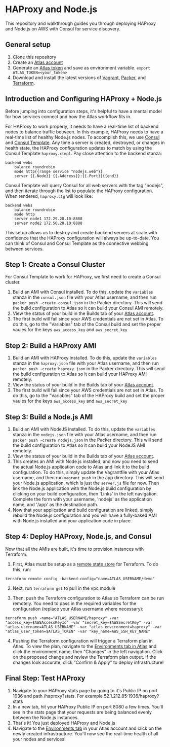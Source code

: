 HAProxy and Node.js
===================
This repository and walkthrough guides you through deploying HAProxy and Node.js on AWS with Consul for service discovery.

General setup
-------------
1. Clone this repository
2. Create an [Atlas account](https://atlas.hashicorp.com/account/new?utm_source=github&utm_medium=examples&utm_campaign=haproxy-nodejs)
3. Generate an [Atlas token](https://atlas.hashicorp.com/settings/tokens) and save as environment variable. 
`export ATLAS_TOKEN=<your_token>`
4. Download and install the latest versions of [Vagrant](https://www.vagrantup.com/downloads.html), [Packer](http://packer.io/downloads), and [Terraform](http://terraform.io/downloads). 

Introduction and Configuring HAProxy + Node.js
-----------------------------------------------
Before jumping into configuration steps, it's helpful to have a mental model for how services connect and how the Atlas workflow fits in. 

For HAProxy to work properly, it needs to have a real-time list of backend nodes to balance traffic between. In this example, HAProxy needs to have a real-time list of healthy Node.js nodes. To accomplish this, we use [Consul](https://consul.io) and [Consul Template](https://github.com/hashicorp/consul-template). Any time a server is created, destroyed, or changes in health state, the HAProxy configuration updates to match by using the Consul Template `haproxy.ctmpl`. Pay close attention to the backend stanza:

```
backend webs
    balance roundrobin
    mode http{{range service "nodejs.web"}}
    server {{.Node}} {{.Address}}:{{.Port}}{{end}}
```

Consul Template will query Consul for all web servers with the tag "nodejs", and then iterate through the list to populate the HAProxy configuration. When rendered, `haproxy.cfg` will look like:

```
backend webs
    balance roundrobin
    mode http
    server node1 172.29.28.10:8888
    server node2 172.56.28.10:8888
```
This setup allows us to destroy and create backend servers at scale with confidence that the HAProxy configuration will always be up-to-date. You can think of Consul and Consul Template as the connective webbing between services. 

Step 1: Create a Consul Cluster
-------------------------
For Consul Template to work for HAProxy, we first need to create a Consul cluster.
1. Build an AMI with Consul installed. To do this, update the `variables` stanza in the `consul.json` file with your Atlas username, and then run `packer push -create consul.json` in the Packer directory. This will send the build configuration to Atlas so it can build your Consul AMI remotely. 
2. View the status of your build in the Builds tab of your [Atlas account](https://atlas.hashicorp.com/builds).
3. The first build will fail since your AWS credentials are not set in Atlas. To do this, go to the "Variables" tab
of the Consul build and set the proper vaules for the keys `aws_access_key` and `aws_secret_key`

Step 2: Build a HAProxy AMI
---------------------
1. Build an AMI with HAProxy installed. To do this, update the `variables` stanza in the `haproxy.json` file with your Atlas username, and then run `packer push -create haproxy.json` in the Packer directory. This will send the build configuration to Atlas so it can build your HAProxy AMI remotely. 
2. View the status of your build in the Builds tab of your [Atlas account](https://atlas.hashicorp.com/builds).
3. The first build will fail since your AWS credentials are not set in Atlas. To do this, go to the "Variables" tab
of the HAProxy build and set the proper vaules for the keys `aws_access_key` and `aws_secret_key`

Step 3: Build a Node.js AMI
-------------------
1. Build an AMI with NodeJS installed. To do this, update the `variables` stanza in the `nodejs.json` file with your Atlas username, and then  run `packer push -create nodejs.json` in the Packer directory. This will send the build configuration to Atlas so it can build your NodeJS AMI remotely.
2. View the status of your build in the Builds tab of your [Atlas account](https://atlas.hashicorp.com/builds).
3. This creates an AMI with Node.js installed, and now you need to send the actual Node.js application code to Atlas and link it to the build configuration. To do this, simply update the Vagrantfile with your Atlas username, and then run `vagrant push` in the app directory. This will send your Node.js application, which is just the `server.js` file for now. Then link the Node.js application with the Node.js build configuration by clicking on your build configuration, then 'Links' in the left navigation. Complete the form with your username, 'nodejs' as the application name, and '/app' as the destination path.
4. Now that your application and build configuration are linked, simply rebuild the Node.js configuration and you will have a fully-baked AMI with Node.js installed and your application code in place.

Step 4: Deploy HAProxy, Node.js, and Consul
--------------------------
Now that all the AMIs are built, it's time to provision instances with Terraform. 
1. First, Atlas must be setup as a [remote state store](http://terraform.io/docs/state/remote.html) for Terraform. To do this, run:

`terraform remote config -backend-config="name=ATLAS_USERNAME/demo"`

2. Next, run `terraform get` to pull in the vpc module

3. Then, push the Terraform configuration to Atlas so Terraform can be run remotely. You need to pass in the required variables for the configuration (replace your Atlas username where necessary):

`terraform push -name="ATLAS_USERNAME/haproxy" -var "access_key=$AWSAccessKeyId" -var "secret_key=$AWSSecretKey" -var "atlas_username=ATLAS_USERNAME" -var "atlas_environment=haproxy" -var "atlas_user_token=$ATLAS_TOKEN" -var "key_name=AWS_SSH_KEY_NAME"`

4. Pushing the Terraform configuration will trigger a Terraform plan in Atlas. To view the plan, navigate to the [Environments tab in Atlas](https://atlas.hashicorp.com/environments) and click the environment name, then "Changes" in the left navigation. Click on the proposed change and review the Terraform plan output. If the changes look accurate, click "Confirm & Apply" to deploy infrastructure!

Final Step: Test HAProxy
------------------------
1. Navigate to your HAProxy stats page by going to it's Public IP on port 1936 and path /haproxy?stats. For example 52.1.212.85:1936/haproxy?stats
2. In a new tab, hit your HAProxy Public IP on port 8080 a few times. You'll see in the stats page that your requests are being balanced evenly between the Node.js instances. 
3. That's it! You just deployed HAProxy and Node.js
4. Navigate to the [Environments tab](https://atlas.hashicorp.com/runtime) in your Atlas account and click on the newly created infrastructure. You'll now see the real-time health of all your nodes and services!
